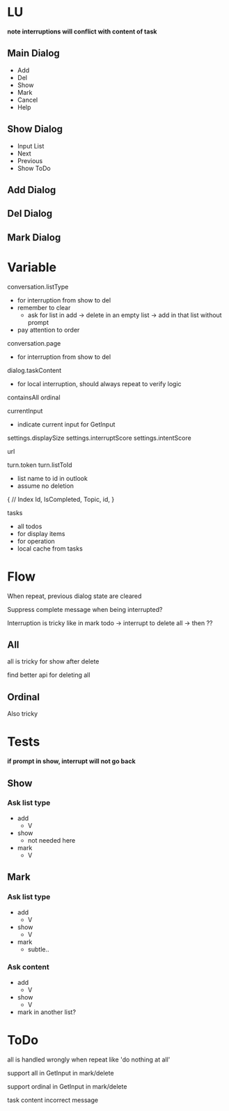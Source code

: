 # LU

**note interruptions will conflict with content of task**

## Main Dialog
- Add
- Del
- Show
- Mark
- Cancel
- Help

## Show Dialog
- Input List
- Next
- Previous
- Show ToDo

## Add Dialog
## Del Dialog
## Mark Dialog

# Variable
conversation.listType
- for interruption from show to del
- remember to clear
    - ask for list in add -> delete in an empty list -> add in that list without prompt
- pay attention to order

conversation.page
- for interruption from show to del

dialog.taskContent
- for local interruption, should always repeat to verify logic

containsAll
ordinal

currentInput
- indicate current input for GetInput

settings.displaySize
settings.interruptScore
settings.intentScore

url

turn.token
turn.listToId
- list name to id in outlook
- assume no deletion

{
    // Index
    Id,
    IsCompleted,
    Topic,
    id,
}

tasks
- all
todos
- for display
items
- for operation
- local cache from tasks

# Flow

When repeat, previous dialog state are cleared

Suppress complete message when being interrupted?

Interruption is tricky like in mark todo -> interrupt to delete all -> then ??

## All

all is tricky for show after delete

find better api for deleting all

## Ordinal

Also tricky

# Tests

**if prompt in show, interrupt will not go back**

## Show
### Ask list type
- add
    - V
- show
    - not needed here
- mark
    - V

## Mark
### Ask list type
- add
    - V
- show
    - V
- mark
    - subtle..

### Ask content
- add
    - V
- show
    - V
- mark in another list?

# ToDo

all is handled wrongly when repeat like 'do nothing at all'

support all in GetInput in mark/delete

support ordinal in GetInput in mark/delete

task content incorrect message
